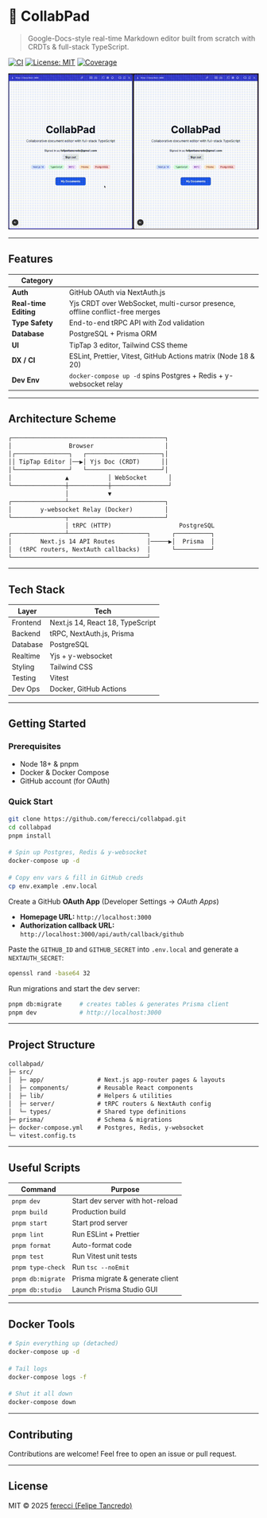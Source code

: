 # 📝 CollabPad

> Google-Docs-style real-time Markdown editor built from scratch with CRDTs & full-stack TypeScript.

[![CI](https://github.com/ferecci/collabpad/actions/workflows/ci.yml/badge.svg)](https://github.com/ferecci/collabpad/actions/workflows/ci.yml)
[![License: MIT](https://img.shields.io/badge/License-MIT-blue.svg)](LICENSE)
[![Coverage](https://img.shields.io/badge/coverage-vitest-brightgreen)](#-testing)

<div align="center">
  <img src="docs/demo.gif" width="800" alt="CollabPad live demo" />
</div>

---

## Features

| Category              |                                                                              |
| --------------------- | ---------------------------------------------------------------------------- |
| **Auth**              | GitHub OAuth via NextAuth.js                                                 |
| **Real-time Editing** | Yjs CRDT over WebSocket, multi-cursor presence, offline conflict-free merges |
| **Type Safety**       | End-to-end tRPC API with Zod validation                                      |
| **Database**          | PostgreSQL + Prisma ORM                                                      |
| **UI**                | TipTap 3 editor, Tailwind CSS theme                                          |
| **DX / CI**           | ESLint, Prettier, Vitest, GitHub Actions matrix (Node 18 & 20)               |
| **Dev Env**           | `docker-compose up -d` spins Postgres + Redis + y-websocket relay            |

---

## Architecture Scheme

```text
┌───────────────────────────────────────────┐
│                Browser                    │
│┌───────────────┐   ┌─────────────────────┐│
││ TipTap Editor │──▶│ Yjs Doc (CRDT)      ││
│└───────────────┘   └─────────────────────┘│
│               ▲           │ WebSocket      │
└───────────────┼───────────┼────────────────┘
                │           ▼
┌───────────────┴───────────────────────────┐
│        y-websocket Relay (Docker)         │
└───────────────┬───────────────────────────┘
                │ tRPC (HTTP)                   PostgreSQL
┌───────────────┴──────────────────────┐      ┌──────────┐
│        Next.js 14 API Routes         │─────▶│  Prisma  │
│  (tRPC routers, NextAuth callbacks)  │      └──────────┘
└──────────────────────────────────────┘
```

---

## Tech Stack

| Layer    | Tech                             |
| -------- | -------------------------------- |
| Frontend | Next.js 14, React 18, TypeScript |
| Backend  | tRPC, NextAuth.js, Prisma        |
| Database | PostgreSQL                       |
| Realtime | Yjs + y-websocket                |
| Styling  | Tailwind CSS                     |
| Testing  | Vitest                           |
| Dev Ops  | Docker, GitHub Actions           |

---

## Getting Started

### Prerequisites

- Node 18+ & pnpm
- Docker & Docker Compose
- GitHub account (for OAuth)

### Quick Start

```bash
git clone https://github.com/ferecci/collabpad.git
cd collabpad
pnpm install

# Spin up Postgres, Redis & y-websocket
docker-compose up -d

# Copy env vars & fill in GitHub creds
cp env.example .env.local
```

Create a GitHub **OAuth App** (Developer Settings → _OAuth Apps_)

- **Homepage URL:** `http://localhost:3000`
- **Authorization callback URL:** `http://localhost:3000/api/auth/callback/github`

Paste the `GITHUB_ID` and `GITHUB_SECRET` into `.env.local` and generate a `NEXTAUTH_SECRET`:

```bash
openssl rand -base64 32
```

Run migrations and start the dev server:

```bash
pnpm db:migrate     # creates tables & generates Prisma client
pnpm dev            # http://localhost:3000
```

---

## Project Structure

```
collabpad/
├─ src/
│  ├─ app/               # Next.js app-router pages & layouts
│  ├─ components/        # Reusable React components
│  ├─ lib/               # Helpers & utilities
│  ├─ server/            # tRPC routers & NextAuth config
│  └─ types/             # Shared type definitions
├─ prisma/               # Schema & migrations
├─ docker-compose.yml    # Postgres, Redis, y-websocket
└─ vitest.config.ts
```

---

## Useful Scripts

| Command           | Purpose                          |
| ----------------- | -------------------------------- |
| `pnpm dev`        | Start dev server with hot-reload |
| `pnpm build`      | Production build                 |
| `pnpm start`      | Start prod server                |
| `pnpm lint`       | Run ESLint + Prettier            |
| `pnpm format`     | Auto-format code                 |
| `pnpm test`       | Run Vitest unit tests            |
| `pnpm type-check` | Run `tsc --noEmit`               |
| `pnpm db:migrate` | Prisma migrate & generate client |
| `pnpm db:studio`  | Launch Prisma Studio GUI         |

---

## Docker Tools

```bash
# Spin everything up (detached)
docker-compose up -d

# Tail logs
docker-compose logs -f

# Shut it all down
docker-compose down
```

---

## Contributing

Contributions are welcome! Feel free to open an issue or pull request.

---

## License

MIT © 2025 [ferecci (Felipe Tancredo)](https://github.com/ferecci)
